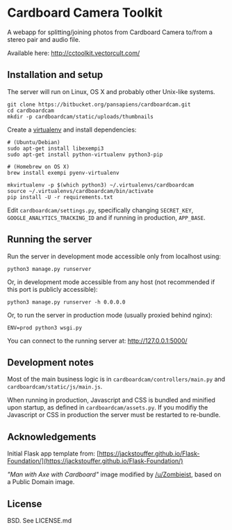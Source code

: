 # Cardboard Camera Toolkit

A webapp for splitting/joining photos from Cardboard Camera to/from a stereo pair and audio file.

Available here: http://cctoolkit.vectorcult.com/

## Installation and setup

The server will run on Linux, OS X and probably other Unix-like systems.

```
git clone https://bitbucket.org/pansapiens/cardboardcam.git
cd cardboardcam
mkdir -p cardboardcam/static/uploads/thumbnails
```

Create a [virtualenv](https://virtualenv.readthedocs.org/en/latest/) and install dependencies:

```
# (Ubuntu/Debian)
sudo apt-get install libexempi3
sudo apt-get install python-virtualenv python3-pip

# (Homebrew on OS X)
brew install exempi pyenv-virtualenv

mkvirtualenv -p $(which python3) ~/.virtualenvs/cardboardcam
source ~/.virtualenvs/cardboardcam/bin/activate
pip install -U -r requirements.txt
```

Edit `cardboardcam/settings.py`, specifically changing `SECRET_KEY`, `GOOGLE_ANALYTICS_TRACKING_ID` and if running in production, `APP_BASE`.

## Running the server

Run the server in development mode accessible only from localhost using:

```
python3 manage.py runserver
```

Or, in development mode accessible from any host (not recommended if this port is publicly accessible):
```
python3 manage.py runserver -h 0.0.0.0
```

Or, to run the server in production mode (usually proxied behind nginx):
```
ENV=prod python3 wsgi.py
```

You can connect to the running server at: http://127.0.0.1:5000/ 

## Development notes

Most of the main business logic is in `cardboardcam/controllers/main.py` and `cardboardcam/static/js/main.js`.

When running in production, Javascript and CSS is bundled and minified upon startup, as defined in `cardboardcam/assets.py`.
If you modifiy the Javascript or CSS in production the server must be restarted to re-bundle.

## Acknowledgements

Initial Flask app template from: 
[https://jackstouffer.github.io/Flask-Foundation/](https://jackstouffer.github.io/Flask-Foundation/)

_"Man with Axe with Cardboard"_ image modified by [/u/Zombieist](https://www.reddit.com/u/Zombieist), based on a Public Domain image.

## License

BSD. See LICENSE.md
